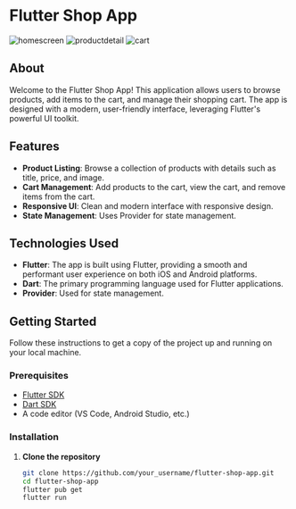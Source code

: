 # Flutter Shop App
![homescreen](https://github.com/shahizmoidin/flutter-shop-app/assets/114342600/cd812a02-c594-47cf-86cd-5a203efaec83)
![productdetail](https://github.com/shahizmoidin/flutter-shop-app/assets/114342600/e031eb86-ca14-480d-9779-70547467db65)
![cart](https://github.com/shahizmoidin/flutter-shop-app/assets/114342600/a739e1c9-49c7-49ea-b3b8-6cedbadd2d9d)




## About

Welcome to the Flutter Shop App! This application allows users to browse products, add items to the cart, and manage their shopping cart. The app is designed with a modern, user-friendly interface, leveraging Flutter's powerful UI toolkit.

## Features

- **Product Listing**: Browse a collection of products with details such as title, price, and image.
- **Cart Management**: Add products to the cart, view the cart, and remove items from the cart.
- **Responsive UI**: Clean and modern interface with responsive design.
- **State Management**: Uses Provider for state management.

## Technologies Used

- **Flutter**: The app is built using Flutter, providing a smooth and performant user experience on both iOS and Android platforms.
- **Dart**: The primary programming language used for Flutter applications.
- **Provider**: Used for state management.

## Getting Started

Follow these instructions to get a copy of the project up and running on your local machine.

### Prerequisites

- [Flutter SDK](https://flutter.dev/docs/get-started/install)
- [Dart SDK](https://dart.dev/get-dart)
- A code editor (VS Code, Android Studio, etc.)

### Installation

1. **Clone the repository**
   ```bash
   git clone https://github.com/your_username/flutter-shop-app.git
   cd flutter-shop-app
   flutter pub get
   flutter run
